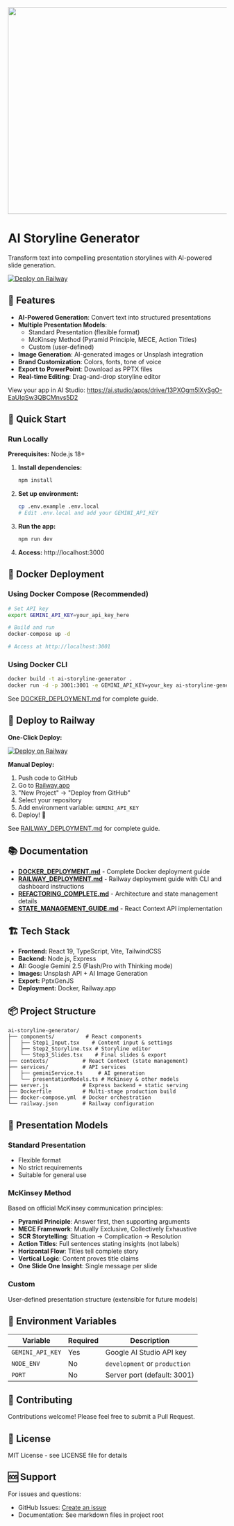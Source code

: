 <div align="center">
<img width="1200" height="475" alt="GHBanner" src="https://github.com/user-attachments/assets/0aa67016-6eaf-458a-adb2-6e31a0763ed6" />
</div>

# AI Storyline Generator

Transform text into compelling presentation storylines with AI-powered slide generation.

[![Deploy on Railway](https://railway.app/button.svg)](https://railway.app/template)

## 🎯 Features

- **AI-Powered Generation**: Convert text into structured presentations
- **Multiple Presentation Models**:
  - Standard Presentation (flexible format)
  - McKinsey Method (Pyramid Principle, MECE, Action Titles)
  - Custom (user-defined)
- **Image Generation**: AI-generated images or Unsplash integration
- **Brand Customization**: Colors, fonts, tone of voice
- **Export to PowerPoint**: Download as PPTX files
- **Real-time Editing**: Drag-and-drop storyline editor

View your app in AI Studio: https://ai.studio/apps/drive/13PXOgm5lXySgO-EaUIqSw3QBCMnvs5D2

## 🚀 Quick Start

### Run Locally

**Prerequisites:** Node.js 18+

1. **Install dependencies:**
   ```bash
   npm install
   ```

2. **Set up environment:**
   ```bash
   cp .env.example .env.local
   # Edit .env.local and add your GEMINI_API_KEY
   ```

3. **Run the app:**
   ```bash
   npm run dev
   ```

4. **Access:** http://localhost:3000

## 🐳 Docker Deployment

### Using Docker Compose (Recommended)

```bash
# Set API key
export GEMINI_API_KEY=your_api_key_here

# Build and run
docker-compose up -d

# Access at http://localhost:3001
```

### Using Docker CLI

```bash
docker build -t ai-storyline-generator .
docker run -d -p 3001:3001 -e GEMINI_API_KEY=your_key ai-storyline-generator
```

See [DOCKER_DEPLOYMENT.md](DOCKER_DEPLOYMENT.md) for complete guide.

## 🚂 Deploy to Railway

**One-Click Deploy:**

[![Deploy on Railway](https://railway.app/button.svg)](https://railway.app/template)

**Manual Deploy:**

1. Push code to GitHub
2. Go to [Railway.app](https://railway.app)
3. "New Project" → "Deploy from GitHub"
4. Select your repository
5. Add environment variable: `GEMINI_API_KEY`
6. Deploy! 🎉

See [RAILWAY_DEPLOYMENT.md](RAILWAY_DEPLOYMENT.md) for complete guide.

## 📚 Documentation

- **[DOCKER_DEPLOYMENT.md](DOCKER_DEPLOYMENT.md)** - Complete Docker deployment guide
- **[RAILWAY_DEPLOYMENT.md](RAILWAY_DEPLOYMENT.md)** - Railway deployment guide with CLI and dashboard instructions
- **[REFACTORING_COMPLETE.md](REFACTORING_COMPLETE.md)** - Architecture and state management details
- **[STATE_MANAGEMENT_GUIDE.md](STATE_MANAGEMENT_GUIDE.md)** - React Context API implementation

## 🏗️ Tech Stack

- **Frontend:** React 19, TypeScript, Vite, TailwindCSS
- **Backend:** Node.js, Express
- **AI:** Google Gemini 2.5 (Flash/Pro with Thinking mode)
- **Images:** Unsplash API + AI Image Generation
- **Export:** PptxGenJS
- **Deployment:** Docker, Railway.app

## 📦 Project Structure

```
ai-storyline-generator/
├── components/          # React components
│   ├── Step1_Input.tsx    # Content input & settings
│   ├── Step2_Storyline.tsx # Storyline editor
│   └── Step3_Slides.tsx    # Final slides & export
├── contexts/           # React Context (state management)
├── services/           # API services
│   ├── geminiService.ts     # AI generation
│   └── presentationModels.ts # McKinsey & other models
├── server.js           # Express backend + static serving
├── Dockerfile          # Multi-stage production build
├── docker-compose.yml  # Docker orchestration
└── railway.json        # Railway configuration
```

## 🎨 Presentation Models

### Standard Presentation
- Flexible format
- No strict requirements
- Suitable for general use

### McKinsey Method
Based on official McKinsey communication principles:
- **Pyramid Principle**: Answer first, then supporting arguments
- **MECE Framework**: Mutually Exclusive, Collectively Exhaustive
- **SCR Storytelling**: Situation → Complication → Resolution
- **Action Titles**: Full sentences stating insights (not labels)
- **Horizontal Flow**: Titles tell complete story
- **Vertical Logic**: Content proves title claims
- **One Slide One Insight**: Single message per slide

### Custom
User-defined presentation structure (extensible for future models)

## 🔐 Environment Variables

| Variable | Required | Description |
|----------|----------|-------------|
| `GEMINI_API_KEY` | Yes | Google AI Studio API key |
| `NODE_ENV` | No | `development` or `production` |
| `PORT` | No | Server port (default: 3001) |

## 🤝 Contributing

Contributions welcome! Please feel free to submit a Pull Request.

## 📄 License

MIT License - see LICENSE file for details

## 🆘 Support

For issues and questions:
- GitHub Issues: [Create an issue](../../issues)
- Documentation: See markdown files in project root
